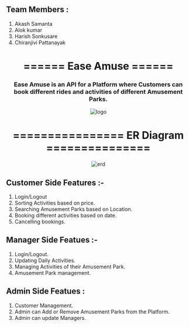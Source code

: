 ## Team Members :
1. Akash Samanta
2. Alok kumar
3. Harish Sonkusare
4. Chiranjivi Pattanayak

<div align="center">

# ====== Ease Amuse ======

### Ease Amuse is an API for a Platform where Customers can book different rides and activities of different Amusement Parks. 

<img  src="https://github.com/aks-samanta/EaseAmuse/blob/main/src/main/resources/static/amusement.png" alt="logo" align="center" >

# ================ ER Diagram ===============
<img src="https://github.com/aks-samanta/EaseAmuse/blob/main/src/main/resources/static/easeAmuseERD.png" alt="erd" align="center">
</div>



## Customer Side Features :-
1. Login/Logout
2. Sorting Activities based on price.
3. Searching Amusement Parks based on Location.
4. Booking different activities based on date.
5. Cancelling bookings.

## Manager Side Featues :-
1. Login/Logout.
2. Updating Daily Activities.
3. Managing Activities of their Amusement Park.
4. Amusement Park management.

## Admin Side Featues :
1. Customer Management.
2. Admin can Add or Remove Amusement Parks from the Platform.
3. Admin can update Managers.
